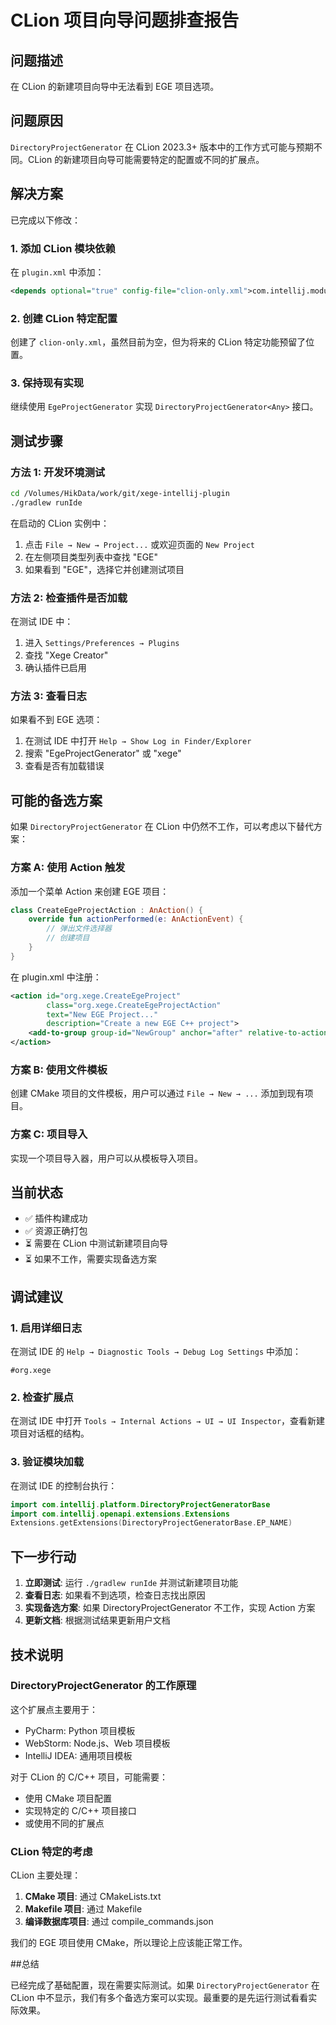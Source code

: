 # CLion 项目向导问题排查报告

## 问题描述

在 CLion 的新建项目向导中无法看到 EGE 项目选项。

## 问题原因

`DirectoryProjectGenerator` 在 CLion 2023.3+ 版本中的工作方式可能与预期不同。CLion 的新建项目向导可能需要特定的配置或不同的扩展点。

## 解决方案

已完成以下修改：

### 1. 添加 CLion 模块依赖

在 `plugin.xml` 中添加：
```xml
<depends optional="true" config-file="clion-only.xml">com.intellij.modules.clion</depends>
```

### 2. 创建 CLion 特定配置

创建了 `clion-only.xml`，虽然目前为空，但为将来的 CLion 特定功能预留了位置。

### 3. 保持现有实现

继续使用 `EgeProjectGenerator` 实现 `DirectoryProjectGenerator<Any>` 接口。

## 测试步骤

### 方法 1: 开发环境测试

```bash
cd /Volumes/HikData/work/git/xege-intellij-plugin
./gradlew runIde
```

在启动的 CLion 实例中：
1. 点击 `File → New → Project...` 或欢迎页面的 `New Project`
2. 在左侧项目类型列表中查找 "EGE"
3. 如果看到 "EGE"，选择它并创建测试项目

### 方法 2: 检查插件是否加载

在测试 IDE 中：
1. 进入 `Settings/Preferences → Plugins`
2. 查找 "Xege Creator"
3. 确认插件已启用

### 方法 3: 查看日志

如果看不到 EGE 选项：
1. 在测试 IDE 中打开 `Help → Show Log in Finder/Explorer`
2. 搜索 "EgeProjectGenerator" 或 "xege"
3. 查看是否有加载错误

## 可能的备选方案

如果 `DirectoryProjectGenerator` 在 CLion 中仍然不工作，可以考虑以下替代方案：

### 方案 A: 使用 Action 触发

添加一个菜单 Action 来创建 EGE 项目：

```kotlin
class CreateEgeProjectAction : AnAction() {
    override fun actionPerformed(e: AnActionEvent) {
        // 弹出文件选择器
        // 创建项目
    }
}
```

在 plugin.xml 中注册：
```xml
<action id="org.xege.CreateEgeProject"
        class="org.xege.CreateEgeProjectAction"
        text="New EGE Project..."
        description="Create a new EGE C++ project">
    <add-to-group group-id="NewGroup" anchor="after" relative-to-action="NewProjectAction"/>
</action>
```

### 方案 B: 使用文件模板

创建 CMake 项目的文件模板，用户可以通过 `File → New → ...` 添加到现有项目。

### 方案 C: 项目导入

实现一个项目导入器，用户可以从模板导入项目。

## 当前状态

- ✅ 插件构建成功
- ✅ 资源正确打包
- ⏳ 需要在 CLion 中测试新建项目向导
- ⏳ 如果不工作，需要实现备选方案

## 调试建议

### 1. 启用详细日志

在测试 IDE 的 `Help → Diagnostic Tools → Debug Log Settings` 中添加：
```
#org.xege
```

### 2. 检查扩展点

在测试 IDE 中打开 `Tools → Internal Actions → UI → UI Inspector`，查看新建项目对话框的结构。

### 3. 验证模块加载

在测试 IDE 的控制台执行：
```kotlin
import com.intellij.platform.DirectoryProjectGeneratorBase
import com.intellij.openapi.extensions.Extensions
Extensions.getExtensions(DirectoryProjectGeneratorBase.EP_NAME)
```

## 下一步行动

1. **立即测试**: 运行 `./gradlew runIde` 并测试新建项目功能
2. **查看日志**: 如果看不到选项，检查日志找出原因
3. **实现备选方案**: 如果 DirectoryProjectGenerator 不工作，实现 Action 方案
4. **更新文档**: 根据测试结果更新用户文档

## 技术说明

### DirectoryProjectGenerator 的工作原理

这个扩展点主要用于：
- PyCharm: Python 项目模板
- WebStorm: Node.js、Web 项目模板
- IntelliJ IDEA: 通用项目模板

对于 CLion 的 C/C++ 项目，可能需要：
- 使用 CMake 项目配置
- 实现特定的 C/C++ 项目接口
- 或使用不同的扩展点

### CLion 特定的考虑

CLion 主要处理：
1. **CMake 项目**: 通过 CMakeLists.txt
2. **Makefile 项目**: 通过 Makefile
3. **编译数据库项目**: 通过 compile_commands.json

我们的 EGE 项目使用 CMake，所以理论上应该能正常工作。

##总结

已经完成了基础配置，现在需要实际测试。如果 `DirectoryProjectGenerator` 在 CLion 中不显示，我们有多个备选方案可以实现。最重要的是先运行测试看看实际效果。
